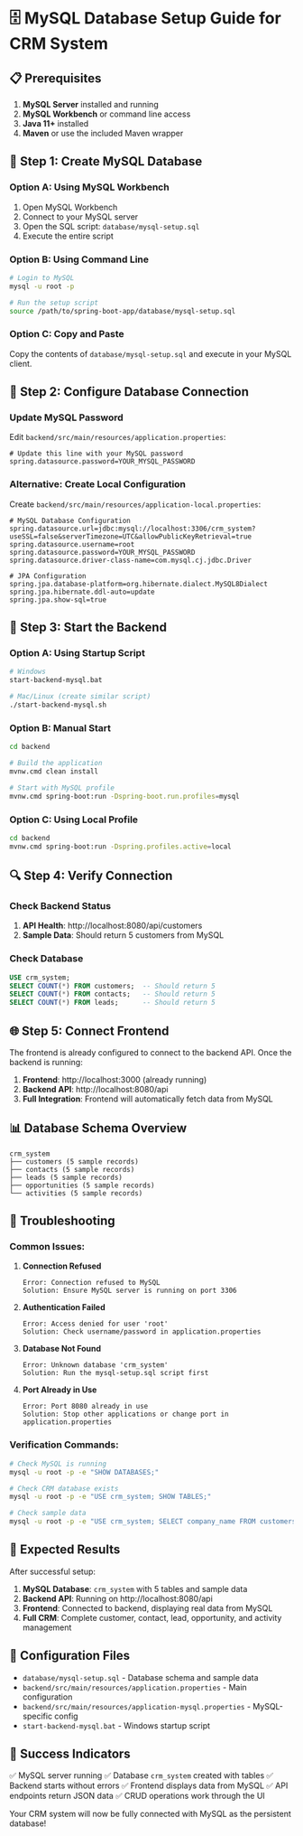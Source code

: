 # 🗄️ MySQL Database Setup Guide for CRM System

## 📋 **Prerequisites**

1. **MySQL Server** installed and running
2. **MySQL Workbench** or command line access
3. **Java 11+** installed
4. **Maven** or use the included Maven wrapper

## 🔧 **Step 1: Create MySQL Database**

### Option A: Using MySQL Workbench
1. Open MySQL Workbench
2. Connect to your MySQL server
3. Open the SQL script: `database/mysql-setup.sql`
4. Execute the entire script

### Option B: Using Command Line
```bash
# Login to MySQL
mysql -u root -p

# Run the setup script
source /path/to/spring-boot-app/database/mysql-setup.sql
```

### Option C: Copy and Paste
Copy the contents of `database/mysql-setup.sql` and execute in your MySQL client.

## 🔑 **Step 2: Configure Database Connection**

### Update MySQL Password
Edit `backend/src/main/resources/application.properties`:

```properties
# Update this line with your MySQL password
spring.datasource.password=YOUR_MYSQL_PASSWORD
```

### Alternative: Create Local Configuration
Create `backend/src/main/resources/application-local.properties`:

```properties
# MySQL Database Configuration
spring.datasource.url=jdbc:mysql://localhost:3306/crm_system?useSSL=false&serverTimezone=UTC&allowPublicKeyRetrieval=true
spring.datasource.username=root
spring.datasource.password=YOUR_MYSQL_PASSWORD
spring.datasource.driver-class-name=com.mysql.cj.jdbc.Driver

# JPA Configuration
spring.jpa.database-platform=org.hibernate.dialect.MySQL8Dialect
spring.jpa.hibernate.ddl-auto=update
spring.jpa.show-sql=true
```

## 🚀 **Step 3: Start the Backend**

### Option A: Using Startup Script
```bash
# Windows
start-backend-mysql.bat

# Mac/Linux (create similar script)
./start-backend-mysql.sh
```

### Option B: Manual Start
```bash
cd backend

# Build the application
mvnw.cmd clean install

# Start with MySQL profile
mvnw.cmd spring-boot:run -Dspring-boot.run.profiles=mysql
```

### Option C: Using Local Profile
```bash
cd backend
mvnw.cmd spring-boot:run -Dspring.profiles.active=local
```

## 🔍 **Step 4: Verify Connection**

### Check Backend Status
1. **API Health**: http://localhost:8080/api/customers
2. **Sample Data**: Should return 5 customers from MySQL

### Check Database
```sql
USE crm_system;
SELECT COUNT(*) FROM customers;  -- Should return 5
SELECT COUNT(*) FROM contacts;   -- Should return 5
SELECT COUNT(*) FROM leads;      -- Should return 5
```

## 🌐 **Step 5: Connect Frontend**

The frontend is already configured to connect to the backend API. Once the backend is running:

1. **Frontend**: http://localhost:3000 (already running)
2. **Backend API**: http://localhost:8080/api
3. **Full Integration**: Frontend will automatically fetch data from MySQL

## 📊 **Database Schema Overview**

```
crm_system
├── customers (5 sample records)
├── contacts (5 sample records)  
├── leads (5 sample records)
├── opportunities (5 sample records)
└── activities (5 sample records)
```

## 🔧 **Troubleshooting**

### Common Issues:

1. **Connection Refused**
   ```
   Error: Connection refused to MySQL
   Solution: Ensure MySQL server is running on port 3306
   ```

2. **Authentication Failed**
   ```
   Error: Access denied for user 'root'
   Solution: Check username/password in application.properties
   ```

3. **Database Not Found**
   ```
   Error: Unknown database 'crm_system'
   Solution: Run the mysql-setup.sql script first
   ```

4. **Port Already in Use**
   ```
   Error: Port 8080 already in use
   Solution: Stop other applications or change port in application.properties
   ```

### Verification Commands:

```bash
# Check MySQL is running
mysql -u root -p -e "SHOW DATABASES;"

# Check CRM database exists
mysql -u root -p -e "USE crm_system; SHOW TABLES;"

# Check sample data
mysql -u root -p -e "USE crm_system; SELECT company_name FROM customers;"
```

## 🎯 **Expected Results**

After successful setup:

1. **MySQL Database**: `crm_system` with 5 tables and sample data
2. **Backend API**: Running on http://localhost:8080/api
3. **Frontend**: Connected to backend, displaying real data from MySQL
4. **Full CRM**: Complete customer, contact, lead, opportunity, and activity management

## 📝 **Configuration Files**

- `database/mysql-setup.sql` - Database schema and sample data
- `backend/src/main/resources/application.properties` - Main configuration
- `backend/src/main/resources/application-mysql.properties` - MySQL-specific config
- `start-backend-mysql.bat` - Windows startup script

## 🎉 **Success Indicators**

✅ MySQL server running
✅ Database `crm_system` created with tables
✅ Backend starts without errors
✅ Frontend displays data from MySQL
✅ API endpoints return JSON data
✅ CRUD operations work through the UI

Your CRM system will now be fully connected with MySQL as the persistent database!
